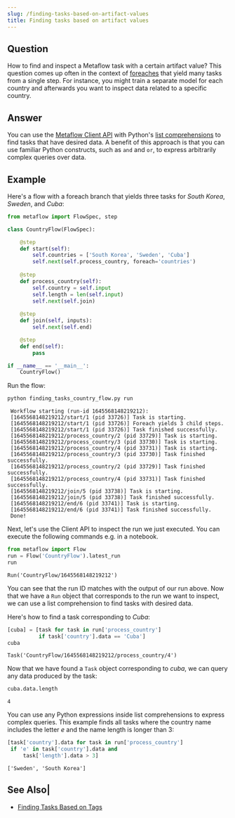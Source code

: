 ```yaml
---
slug: /finding-tasks-based-on-artifact-values
title: Finding tasks based on artifact values
---
```



<!--- WARNING: THIS FILE WAS AUTOGENERATED! DO NOT EDIT! Instead, edit the notebook w/the location & name as this file.-->

## Question

How to find and inspect a Metaflow task with a certain artifact value? This question comes up often in the context of [foreaches](https://docs.metaflow.org/metaflow/basics#foreach) that yield many tasks from a single step. For instance, you might train a separate model for each country and afterwards you want to inspect data related to a specific country.

## Answer

You can use the [Metaflow Client API](https://docs.metaflow.org/metaflow/client) with Python's [list comprehensions](https://realpython.com/list-comprehension-python/) to find tasks that have desired data. A benefit of this approach is that you can use familiar Python constructs, such as `and` and `or`, to express arbitrarily complex queries over data.

## Example

Here's a flow with a foreach branch that yields three tasks for _South Korea_, _Sweden_, and _Cuba_:


```py title="finding_tasks_country_flow.py"
from metaflow import FlowSpec, step

class CountryFlow(FlowSpec):

    @step
    def start(self):
        self.countries = ['South Korea', 'Sweden', 'Cuba']
        self.next(self.process_country, foreach='countries')
        
    @step
    def process_country(self):
        self.country = self.input
        self.length = len(self.input)
        self.next(self.join)
        
    @step
    def join(self, inputs):
        self.next(self.end)

    @step
    def end(self):
        pass

if __name__ == '__main__':
    CountryFlow()
```

Run the flow:


```bash
python finding_tasks_country_flow.py run
```

     Workflow starting (run-id 1645568148219212):
     [1645568148219212/start/1 (pid 33726)] Task is starting.
     [1645568148219212/start/1 (pid 33726)] Foreach yields 3 child steps.
     [1645568148219212/start/1 (pid 33726)] Task finished successfully.
     [1645568148219212/process_country/2 (pid 33729)] Task is starting.
     [1645568148219212/process_country/3 (pid 33730)] Task is starting.
     [1645568148219212/process_country/4 (pid 33731)] Task is starting.
     [1645568148219212/process_country/3 (pid 33730)] Task finished successfully.
     [1645568148219212/process_country/2 (pid 33729)] Task finished successfully.
     [1645568148219212/process_country/4 (pid 33731)] Task finished successfully.
     [1645568148219212/join/5 (pid 33738)] Task is starting.
     [1645568148219212/join/5 (pid 33738)] Task finished successfully.
     [1645568148219212/end/6 (pid 33741)] Task is starting.
     [1645568148219212/end/6 (pid 33741)] Task finished successfully.
     Done!

Next, let's use the Client API to inspect the run we just executed. You can execute the following commands e.g. in a notebook.


```python
from metaflow import Flow
run = Flow('CountryFlow').latest_run
run
```




    Run('CountryFlow/1645568148219212')



You can see that the run ID matches with the output of our run above. Now that we have a `Run` object that corresponds to the run we want to inspect, we can use a list comprehension to find tasks with desired data.

Here's how to find a task corresponding to _Cuba_:


```python
[cuba] = [task for task in run['process_country']
          if task['country'].data == 'Cuba']
cuba
```




    Task('CountryFlow/1645568148219212/process_country/4')



Now that we have found a `Task` object corresponding to _cuba_, we can query any data produced by the task:


```python
cuba.data.length
```




    4



You can use any Python expressions inside list comprehensions to express complex queries. This example finds all tasks where the country name includes the letter _e_ and the name length is longer than 3:


```python
[task['country'].data for task in run['process_country']
 if 'e' in task['country'].data and
     task['length'].data > 3]
```




    ['Sweden', 'South Korea']



## See Also|
 - [Finding Tasks Based on Tags](finding-tasks-based-on-artifact-values)
